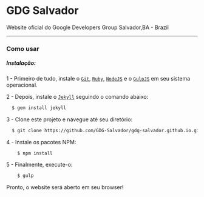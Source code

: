 # GDG Salvador

Website oficial do Google Developers Group Salvador,BA - Brazil

---

### Como usar
##### Instalação:

1 -  Primeiro de tudo, instale o [`Git`](https://git-scm.com/downloads), [`Ruby`](http://www.ruby-lang.org/pt/downloads/), [`NodeJS`](https://nodejs.org/en/) e o [`GulpJS`](http://gulpjs.com/) em seu sistema operacional.

2 - Depois, instale o [`Jekyll`](http://jekyllrb.com/) seguindo o comando abaixo: 
```sh
  $ gem install jekyll
```

3 - Clone este projeto e navegue até seu diretório:
```sh
  $ git clone https://github.com/GDG-Salvador/gdg-salvador.github.io.git && cd gdg-salvador.github.io
```  

4 - Instale os pacotes NPM:
```sh
	$ npm install
```	

5 - Finalmente, execute-o:
```sh
	$ gulp
```	

Pronto, o website será aberto em seu browser!
